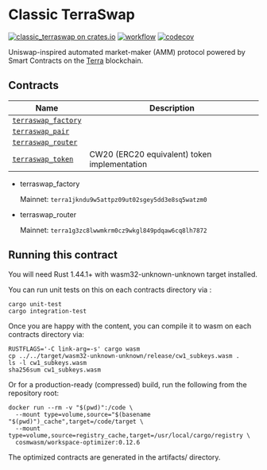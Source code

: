 # Classic TerraSwap
[![classic_terraswap on crates.io](https://img.shields.io/crates/v/classic_terraswap.svg)](https://crates.io/crates/classic_terraswap)
[![workflow](https://github.com/terraswap/classic-terraswap/actions/workflows/tests.yml/badge.svg)](https://github.com/terraswap/classic-terraswap/actions/workflows/tests.yml)
[![codecov](https://codecov.io/gh/terraswap/classic-terraswap/branch/main/graph/badge.svg?token=ERMFLEY6Y7)](https://codecov.io/gh/terraswap/classic-terraswap)

Uniswap-inspired automated market-maker (AMM) protocol powered by Smart Contracts on the [Terra](https://terra.money) blockchain.

## Contracts

| Name                                               | Description                                  |
| -------------------------------------------------- | -------------------------------------------- |
| [`terraswap_factory`](contracts/terraswap_factory) |                                              |
| [`terraswap_pair`](contracts/terraswap_pair)       |                                              |
| [`terraswap_router`](contracts/terraswap_router)   |                                              |
| [`terraswap_token`](contracts/terraswap_token)     | CW20 (ERC20 equivalent) token implementation |

* terraswap_factory

   Mainnet: `terra1jkndu9w5attpz09ut02sgey5dd3e8sq5watzm0`

* terraswap_router

   Mainnet: `terra1g3zc8lwwmkrm0cz9wkgl849pdqaw6cq8lh7872`

## Running this contract

You will need Rust 1.44.1+ with wasm32-unknown-unknown target installed.

You can run unit tests on this on each contracts directory via :

```
cargo unit-test
cargo integration-test
```

Once you are happy with the content, you can compile it to wasm on each contracts directory via:

```
RUSTFLAGS='-C link-arg=-s' cargo wasm
cp ../../target/wasm32-unknown-unknown/release/cw1_subkeys.wasm .
ls -l cw1_subkeys.wasm
sha256sum cw1_subkeys.wasm
```

Or for a production-ready (compressed) build, run the following from the repository root:

```
docker run --rm -v "$(pwd)":/code \
  --mount type=volume,source="$(basename "$(pwd)")_cache",target=/code/target \
  --mount type=volume,source=registry_cache,target=/usr/local/cargo/registry \
  cosmwasm/workspace-optimizer:0.12.6
```

The optimized contracts are generated in the artifacts/ directory.
